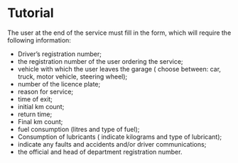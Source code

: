 # Tutorial 
The user at the end of the service must fill in the form, which will require the following information:
- Driver’s registration number;
- the registration number of the user ordering the service; 
- vehicle with which the user leaves the garage ( choose between: car, truck, motor vehicle, steering wheel);
- number of the licence plate;
- reason for service;
- time of exit;
- initial km count;
- return time;
- Final km count; 
- fuel consumption (litres and type of fuel);
- Consumption of lubricants ( indicate kilograms and type of lubricant);
- indicate any faults and accidents and/or driver communications;
- the official and head of department registration number.
